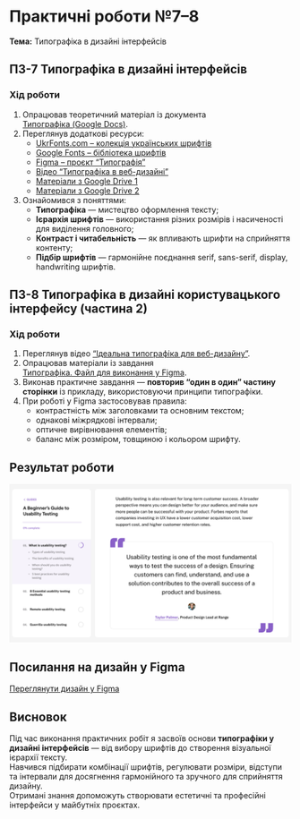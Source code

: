# **Практичні роботи №7–8**  

**Тема:** Типографіка в дизайні інтерфейсів  

## **ПЗ-7 Типографіка в дизайні інтерфейсів**

### **Хід роботи**

1. Опрацював теоретичний матеріал із документа  
   [Типографіка (Google Docs)](https://docs.google.com/document/d/1IAKGCHHd1mB2Ecz_xdSHvbygmMeIOiWp-nQBAQz_JlY/edit?usp=sharing).  
2. Переглянув додаткові ресурси:  
   - [UkrFonts.com – колекція українських шрифтів](https://ukrfonts.com/index.php?v=19&authuser=0)  
   - [Google Fonts – бібліотека шрифтів](https://fonts.google.com/?authuser=0)  
   - [Figma – проєкт “Типографія”](https://www.figma.com/file/NXddbPnsJQ5ADUwoGdMsKh/Типографія?type=design&node-id=0%3A1&t=c7PQdggvjT85QF4j-1&authuser=0)  
   - [Відео “Типографіка в веб-дизайні”](https://www.youtube.com/watch?v=EehK2JRDtnQ&authuser=0)  
   - [Матеріали з Google Drive 1](https://drive.google.com/file/d/18S1lYmeAh4xGIovg44CwhSOCngpueTV0/view?usp=classroom_web&authuser=0)  
   - [Матеріали з Google Drive 2](https://drive.google.com/file/d/1rb-lgdkOOBgXMam6sj8aNRELAr8vgixE/view?usp=drive_link)  
3. Ознайомився з поняттями:  
   - **Типографіка** — мистецтво оформлення тексту;  
   - **Ієрархія шрифтів** — використання різних розмірів і насиченості для виділення головного;  
   - **Контраст і читабельність** — як впливають шрифти на сприйняття контенту;  
   - **Підбір шрифтів** — гармонійне поєднання serif, sans-serif, display, handwriting шрифтів.  

## **ПЗ-8 Типографіка в дизайні користувацького інтерфейсу (частина 2)**

### **Хід роботи**

1. Переглянув відео [“Ідеальна типографіка для веб-дизайну”](https://www.youtube.com/watch?v=VouVsut_-Ak&authuser=0).  
2. Опрацював матеріали із завдання  
   [Типографіка. Файл для виконання у Figma](https://drive.google.com/file/d/12fv8sQYKbUh5xucpRgf9Xvayo7uZKOEh/view?usp=sharing).  
3. Виконав практичне завдання — **повторив “один в один” частину сторінки** із прикладу, використовуючи принципи типографіки.  
4. При роботі у Figma застосовував правила:  
   - контрастність між заголовками та основним текстом;  
   - однакові міжрядкові інтервали;  
   - оптичне вирівнювання елементів;  
   - баланс між розміром, товщиною і кольором шрифту.  

## **Результат роботи**

![Сторінка](images/Page.png)

## **Посилання на дизайн у Figma**
[Переглянути дизайн у Figma](https://www.figma.com/design/auFZd5YAjecb9F9X0KO9AQ/Page?m=auto&t=wzPUGTa7As0Etpg4-6)  

## **Висновок**
Під час виконання практичних робіт я засвоїв основи **типографіки у дизайні інтерфейсів** — від вибору шрифтів до створення візуальної ієрархії тексту.  
Навчився підбирати комбінації шрифтів, регулювати розміри, відступи та інтервали для досягнення гармонійного та зручного для сприйняття дизайну.  
Отримані знання допоможуть створювати естетичні та професійні інтерфейси у майбутніх проєктах.
